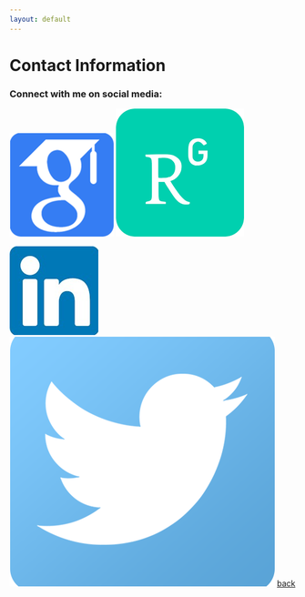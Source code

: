 ```yaml
---
layout: default
---
```


# Contact Information

### Connect with me on social media:
[![image1](/assets/img/google_scholar.png)](https://scholar.google.co.in/citations?user=a3gmiy0AAAAJ&hl=en)
[![image2](/assets/img/researchgate.png)](https://www.google.com/url?q=https%3A%2F%2Fwww.researchgate.net%2Fprofile%2FSalil_Goel&sa=D&sntz=1&usg=AFQjCNGYCEXuchEIYWQxP2zeNDydKNcNgw)

[![image3](/assets/img/linkedin.jpg)](https://www.google.com/url?q=https%3A%2F%2Fin.linkedin.com%2Fin%2Fsalil-goel-8513b826&sa=D&sntz=1&usg=AFQjCNEV6VV2XcSvfs_dp5PZCHJ4-iNB_A)
[![image4](/assets/img/twitter.png)](https://twitter.com/salilgoel)
[back](./)
